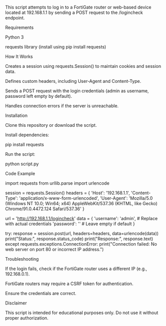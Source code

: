 

This script attempts to log in to a FortiGate router or web-based device located at 192.168.1.1 by sending a POST request to the /logincheck endpoint.

Requirements

Python 3

requests library (install using pip install requests)

How It Works

Creates a session using requests.Session() to maintain cookies and session data.

Defines custom headers, including User-Agent and Content-Type.

Sends a POST request with the login credentials (admin as username, password left empty by default).

Handles connection errors if the server is unreachable.

Installation

Clone this repository or download the script.

Install dependencies:

pip install requests

Run the script:

python script.py

Code Example

import requests
from urllib.parse import urlencode

session = requests.Session()
headers = {
    'Host': '192.168.1.1',
    'Content-Type': 'application/x-www-form-urlencoded',
    'User-Agent': 'Mozilla/5.0 (Windows NT 10.0; Win64; x64) AppleWebKit/537.36 (KHTML, like Gecko) Chrome/91.0.4472.124 Safari/537.36'
}

url = 'http://192.168.1.1/logincheck'
data = {
    'username': 'admin',  # Replace with actual credentials
    'password': ''        # Leave empty if default
}

try:
    response = session.post(url, headers=headers, data=urlencode(data))
    print("Status:", response.status_code)
    print("Response:", response.text)
except requests.exceptions.ConnectionError:
    print("Connection failed: No web server on port 80 or incorrect IP address.")

Troubleshooting

If the login fails, check if the FortiGate router uses a different IP (e.g., 192.168.0.1).

FortiGate routers may require a CSRF token for authentication.

Ensure the credentials are correct.

Disclaimer

This script is intended for educational purposes only. Do not use it without proper authorization.

